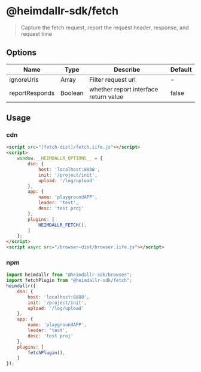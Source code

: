 # @heimdallr-sdk/fetch

> Capture the fetch request, report the request header, response, and request time

## Options

|Name|Type|Describe|Default|
|-|-|-|-|
|ignoreUrls|Array|Filter request url|-|
|reportResponds|Boolean|whether report interface return value|false|

## Usage

### cdn

```html
<script src="[fetch-dist]/fetch.iife.js"></script>
<script>
    window.__HEIMDALLR_OPTIONS__ = {
        dsn: {
            host: 'localhost:8888',
            init: '/project/init',
            upload: '/log/upload'
        },
        app: {
            name: 'playgroundAPP',
            leader: 'test',
            desc: 'test proj'
        },
        plugins: [
            HEIMDALLR_FETCH(),
        ]
    };
</script>
<script async src="/browser-dist/browser.iife.js"></script>
```

### npm

```js
import heimdallr from "@heimdallr-sdk/browser";
import fetchPlugin from "@heimdallr-sdk/fetch";
heimdallr({
    dsn: {
        host: 'localhost:8888',
        init: '/project/init',
        upload: '/log/upload'
    },
    app: {
        name: 'playgroundAPP',
        leader: 'test',
        desc: 'test proj'
    },
    plugins: [
        fetchPlugin(),
    ]
});
```
